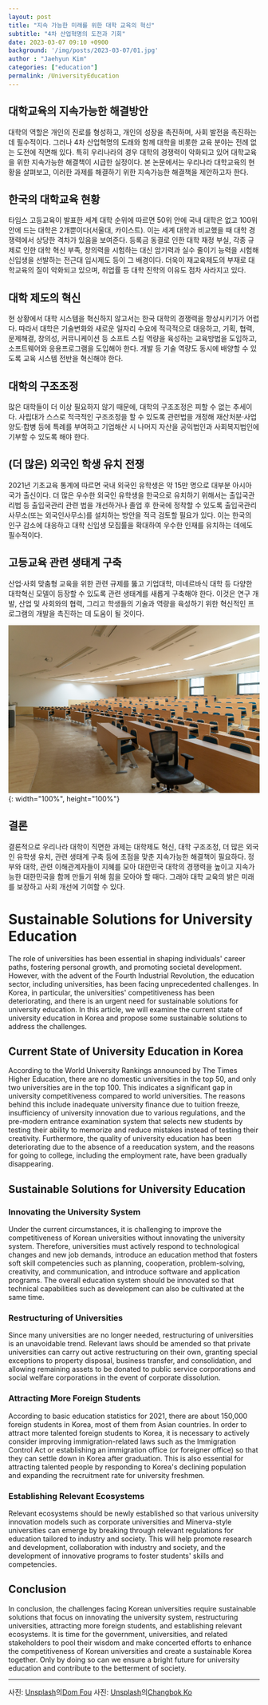 ```yaml
---
layout: post
title: "지속 가능한 미래를 위한 대학 교육의 혁신"
subtitle: "4차 산업혁명의 도전과 기회"
date: 2023-03-07 09:10 +0900
background: '/img/posts/2023-03-07/01.jpg'
author : "Jaehyun Kim"
categories: ["education"]
permalink: /UniversityEducation
---
```


## 대학교육의 지속가능한 해결방안

대학의 역할은 개인의 진로를 형성하고, 개인의 성장을 촉진하며, 사회 발전을 촉진하는 데 필수적이다. 그러나 4차 산업혁명의 도래와 함께 대학을 비롯한 교육 분야는 전례 없는 도전에 직면해 있다. 
특히 우리나라의 경우 대학의 경쟁력이 악화되고 있어 대학교육을 위한 지속가능한 해결책이 시급한 실정이다. 본 논문에서는 우리나라 대학교육의 현황을 살펴보고, 이러한 과제를 해결하기 위한 지속가능한 해결책을 제안하고자 한다.


## 한국의 대학교육 현황

타임스 고등교육이 발표한 세계 대학 순위에 따르면 50위 안에 국내 대학은 없고 100위 안에 드는 대학은 2개뿐이다(서울대, 카이스트). 이는 세계 대학과 비교했을 때 대학 경쟁력에서 상당한 격차가 있음을 보여준다. 
등록금 동결로 인한 대학 재정 부실, 각종 규제로 인한 대학 혁신 부족, 창의력을 시험하는 대신 암기력과 실수 줄이기 능력을 시험해 신입생을 선발하는 전근대 입시제도 등이 그 배경이다. 더욱이 재교육제도의 부재로 대학교육의 질이 악화되고 있으며, 취업률 등 대학 진학의 이유도 점차 사라지고 있다.

## 대학 제도의 혁신

현 상황에서 대학 시스템을 혁신하지 않고서는 한국 대학의 경쟁력을 향상시키기가 어렵다. 따라서 대학은 기술변화와 새로운 일자리 수요에 적극적으로 대응하고, 기획, 협력, 문제해결, 창의성, 커뮤니케이션 등 소프트 스킬 역량을 육성하는 교육방법을 도입하고, 소프트웨어와 응용프로그램을 도입해야 한다. 개발 등 기술 역량도 동시에 배양할 수 있도록 교육 시스템 전반을 혁신해야 한다.

## 대학의 구조조정

많은 대학들이 더 이상 필요하지 않기 때문에, 대학의 구조조정은 피할 수 없는 추세이다. 사립대가 스스로 적극적인 구조조정을 할 수 있도록 관련법을 개정해 재산처분·사업양도·합병 등에 특례를 부여하고 기업해산 시 나머지 자산을 공익법인과 사회복지법인에 기부할 수 있도록 해야 한다.

## (더 많은) 외국인 학생 유치 전쟁

2021년 기초교육 통계에 따르면 국내 외국인 유학생은 약 15만 명으로 대부분 아시아 국가 출신이다. 더 많은 우수한 외국인 유학생을 한국으로 유치하기 위해서는 출입국관리법 등 출입국관리 관련 법을 개선하거나 졸업 후 한국에 정착할 수 있도록 출입국관리사무소(또는 외국인사무소)를 설치하는 방안을 적극 검토할 필요가 있다. 
이는 한국의 인구 감소에 대응하고 대학 신입생 모집률을 확대하여 우수한 인재를 유치하는 데에도 필수적이다.

## 고등교육 관련 생태계 구축

산업·사회 맞춤형 교육을 위한 관련 규제를 뚫고 기업대학, 미네르바식 대학 등 다양한 대학혁신 모델이 등장할 수 있도록 관련 생태계를 새롭게 구축해야 한다. 이것은 연구 개발, 산업 및 사회와의 협력, 그리고 학생들의 기술과 역량을 육성하기 위한 혁신적인 프로그램의 개발을 촉진하는 데 도움이 될 것이다.

![campus](img/posts/2023-03-07/02.jpg){: width="100%", height="100%"}


## 결론

결론적으로 우리나라 대학이 직면한 과제는 대학제도 혁신, 대학 구조조정, 더 많은 외국인 유학생 유치, 관련 생태계 구축 등에 초점을 맞춘 지속가능한 해결책이 필요하다. 정부와 대학, 관련 이해관계자들이 지혜를 모아 대한민국 대학의 경쟁력을 높이고 지속가능한 대한민국을 함께 만들기 위해 힘을 모아야 할 때다. 
그래야 대학 교육의 밝은 미래를 보장하고 사회 개선에 기여할 수 있다.



# Sustainable Solutions for University Education

The role of universities has been essential in shaping individuals' career paths, fostering personal growth, and promoting societal development. However, with the advent of the Fourth Industrial Revolution, the education sector, including universities, has been facing unprecedented challenges. In Korea, in particular, the universities' competitiveness has been deteriorating, and there is an urgent need for sustainable solutions for university education. In this article, we will examine the current state of university education in Korea and propose some sustainable solutions to address the challenges.

## Current State of University Education in Korea

According to the World University Rankings announced by The Times Higher Education, there are no domestic universities in the top 50, and only two universities are in the top 100. This indicates a significant gap in university competitiveness compared to world universities. The reasons behind this include inadequate university finance due to tuition freeze, insufficiency of university innovation due to various regulations, and the pre-modern entrance examination system that selects new students by testing their ability to memorize and reduce mistakes instead of testing their creativity. Furthermore, the quality of university education has been deteriorating due to the absence of a reeducation system, and the reasons for going to college, including the employment rate, have been gradually disappearing.

## Sustainable Solutions for University Education

### Innovating the University System

Under the current circumstances, it is challenging to improve the competitiveness of Korean universities without innovating the university system. Therefore, universities must actively respond to technological changes and new job demands, introduce an education method that fosters soft skill competencies such as planning, cooperation, problem-solving, creativity, and communication, and introduce software and application programs. The overall education system should be innovated so that technical capabilities such as development can also be cultivated at the same time.

### Restructuring of Universities

Since many universities are no longer needed, restructuring of universities is an unavoidable trend. Relevant laws should be amended so that private universities can carry out active restructuring on their own, granting special exceptions to property disposal, business transfer, and consolidation, and allowing remaining assets to be donated to public service corporations and social welfare corporations in the event of corporate dissolution.

### Attracting More Foreign Students

According to basic education statistics for 2021, there are about 150,000 foreign students in Korea, most of them from Asian countries. In order to attract more talented foreign students to Korea, it is necessary to actively consider improving immigration-related laws such as the Immigration Control Act or establishing an immigration office (or foreigner office) so that they can settle down in Korea after graduation. This is also essential for attracting talented people by responding to Korea's declining population and expanding the recruitment rate for university freshmen.

### Establishing Relevant Ecosystems

Relevant ecosystems should be newly established so that various university innovation models such as corporate universities and Minerva-style universities can emerge by breaking through relevant regulations for education tailored to industry and society. This will help promote research and development, collaboration with industry and society, and the development of innovative programs to foster students' skills and competencies.

## Conclusion

In conclusion, the challenges facing Korean universities require sustainable solutions that focus on innovating the university system, restructuring universities, attracting more foreign students, and establishing relevant ecosystems. It is time for the government, universities, and related stakeholders to pool their wisdom and make concerted efforts to enhance the competitiveness of Korean universities and create a sustainable Korea together. Only by doing so can we ensure a bright future for university education and contribute to the betterment of society.


---
사진: [Unsplash](https://unsplash.com/ko/%EC%82%AC%EC%A7%84/YRMWVcdyhmI?utm_source=unsplash&utm_medium=referral&utm_content=creditCopyText)의[Dom Fou](https://unsplash.com/pt-br/@domlafou?utm_source=unsplash&utm_medium=referral&utm_content=creditCopyText)
사진: [Unsplash](https://unsplash.com/ko/%EC%82%AC%EC%A7%84/F8t2VGnI47I?utm_source=unsplash&utm_medium=referral&utm_content=creditCopyText)의[Changbok Ko](https://unsplash.com/@kochangbok?utm_source=unsplash&utm_medium=referral&utm_content=creditCopyText)

